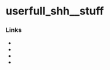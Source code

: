 # userfull_shh__stuff


### Links

- [find the cost of adding a npm package to your bundle]: https://bundlephobia.com/
- [Visualize your cloud architecture like a pro / Create smart AWS diagrams]: https://cloudcraft.co/
- [Design, prototype, and collaborate all in the browser—with Figma.]: https://www.figma.com/
- [Debug APIs like a human, not a robot]: https://insomnia.rest/
